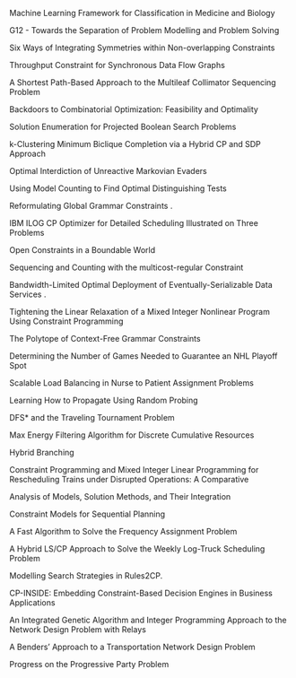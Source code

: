 Machine Learning Framework for Classification in Medicine and Biology

G12 - Towards the Separation of Problem Modelling and Problem Solving

Six Ways of Integrating Symmetries within Non-overlapping Constraints

Throughput Constraint for Synchronous Data Flow Graphs

A Shortest Path-Based Approach to the Multileaf Collimator Sequencing Problem

Backdoors to Combinatorial Optimization: Feasibility and Optimality

Solution Enumeration for Projected Boolean Search Problems

k-Clustering Minimum Biclique Completion via a Hybrid CP and SDP Approach

Optimal Interdiction of Unreactive Markovian Evaders

Using Model Counting to Find Optimal Distinguishing Tests

Reformulating Global Grammar Constraints .

IBM ILOG CP Optimizer for Detailed Scheduling Illustrated on Three Problems

Open Constraints in a Boundable World

Sequencing and Counting with the multicost-regular Constraint

Bandwidth-Limited Optimal Deployment of Eventually-Serializable Data Services .

Tightening the Linear Relaxation of a Mixed Integer Nonlinear Program Using Constraint Programming

The Polytope of Context-Free Grammar Constraints

Determining the Number of Games Needed to Guarantee an NHL Playoff Spot

Scalable Load Balancing in Nurse to Patient Assignment Problems

Learning How to Propagate Using Random Probing

DFS* and the Traveling Tournament Problem

Max Energy Filtering Algorithm for Discrete Cumulative Resources

Hybrid Branching

Constraint Programming and Mixed Integer Linear Programming for Rescheduling Trains under Disrupted Operations: A Comparative

Analysis of Models, Solution Methods, and Their Integration

Constraint Models for Sequential Planning

A Fast Algorithm to Solve the Frequency Assignment Problem

A Hybrid LS/CP Approach to Solve the Weekly Log-Truck Scheduling Problem

Modelling Search Strategies in Rules2CP.

CP-INSIDE: Embedding Constraint-Based Decision Engines in Business Applications

An Integrated Genetic Algorithm and Integer Programming Approach to the Network Design Problem with Relays

A Benders’ Approach to a Transportation Network Design Problem

Progress on the Progressive Party Problem
